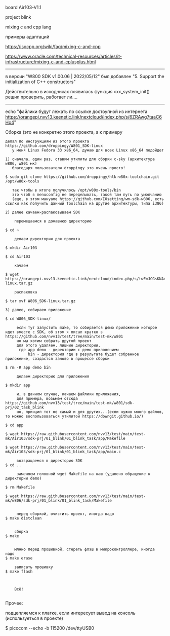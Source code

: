board Air103-V1.1 

project blink 

mixing c and cpp lang


примеры адаптаций

https://isocpp.org/wiki/faq/mixing-c-and-cpp

https://www.oracle.com/technical-resources/articles/it-infrastructure/mixing-c-and-cplusplus.html

--------

в версии "W800 SDK v1.00.06 | 2022/05/12"
был добавлен 
  "5. Support the initialization of C++ constructors"

Действительно в исходниках появилась функция cxx_system_init()
решил проверить, работает ли....

--------


echo "файлики будут лежать по ссылке достоупной из интернета https://orangepi.nvv13.keenetic.link/nextcloud/index.php/s/6ZRAwg7taaC6Ho4"




Сборка  (это не конкретно этого проекта, а к примеру
~~~
делал по инструкциям из этого проекта https://github.com/droppingy/W801_SDK-linux
   у меня Linux Fedora 33 x86_64, думаю для всех Linux x86_64 подойдет

1) сначала, один раз, ставим утилиты для сборки c-sky (архитектура w806, w801 мк)
   благодаря пользователю droppingy это очень просто!  

$ sudo git clone https://github.com/droppingy/hlk-w80x-toolchain.git /opt/w80x-tools

   так чтобы в итоге получилось /opt/w80x-tools/bin
   это чтоб в menuconfig не переделывать, такой там путь по умолчанию
   (еще, в этом мануале https://github.com/IOsetting/wm-sdk-w806, есть ссылки как получить данный Toolchain на другие архитектуры, типа i386)

2) далее качаем-распаковываем SDK

    перемещаемся в домашнюю директорию
 
$ cd ~

    делаем директорию для проекта

$ mkdir Air103

$ cd Air103  

    качаем

$ wget https://orangepi.nvv13.keenetic.link/nextcloud/index.php/s/twFmJCGsKNAdnz5/download/W806_SDK-linux.tar.gz

    распаковка

$ tar xvf W806_SDK-linux.tar.gz

3) далее, собираем приложение

$ cd W806_SDK-linux/

     если тут запустить make, то собирается демо приложение которое идет вместе с SDK, об этом я писал кратко в https://github.com/nvv13/test/tree/main/test-mk/w801 
     но мы хотим собрать другой проект
     для этого удаляем, лишние директории, 
      где app demo - директории с демо приложением
          bin - директория где в результате будет собранное приложение, создастся заново в процессе сборки

$ rm -R app demo bin

     делаем директорию для приложения

$ mkdir app

     и, в данном случае, качаем файлики приложения, 
     для примера, возьмем отсюда https://github.com/nvv13/test/tree/main/test-mk/w801/sdk-prj/02_task_blink
     но, принцип тот же самый и для других...(если нужно много файлов, то можно воспользоваться утилитой https://downgit.github.io/)

$ cd app

$ wget https://raw.githubusercontent.com/nvv13/test/main/test-mk/Air103/sdk-prj/01_blink/01_blink_task/app/Makefile

$ wget https://raw.githubusercontent.com/nvv13/test/main/test-mk/Air103/sdk-prj/01_blink/01_blink_task/app/main.c

     возвращаемся в директорию SDK
$ cd ..

     заменяем головной wget Makefile на наш (удалено обращение к директории demo)

$ rm Makefile

$ wget https://raw.githubusercontent.com/nvv13/test/main/test-mk/w806/sdk-prj/01_blink/01_blink_task/Makefile


     перед сборкой, очистить проект, иногда надо
$ make distclean


    сборка
$ make 


    млжно перед прошивкой, стереть флэш в микроконтроллере, иногда надо
$ make erase

    записать прошивку
$ make flash

  

    Всё!


~~~





Прочее:

  подцепляемся к платке, если интересует вывод на консоль (используеться в проекте)

$ picocom --echo -b 115200 /dev/ttyUSB0







